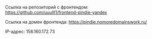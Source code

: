 Ссылка на репозиторий с фронтендом: https://github.com/uuulll1/frontend-pindie-yandex

Ссылка на домен фронтенда: https://pindie.nomoredomainswork.ru/

IP-адрес: 158.160.172.73
